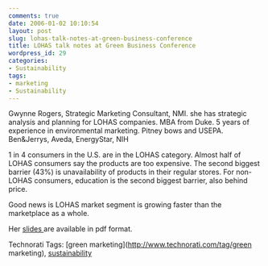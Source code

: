 ```yaml
---
comments: true
date: 2006-01-02 10:10:54
layout: post
slug: lohas-talk-notes-at-green-business-conference
title: LOHAS talk notes at Green Business Conference
wordpress_id: 29
categories:
- Sustainability
tags:
- marketing
- Sustainability
---
```


Gwynne Rogers, Strategic Marketing Consultant, NMI.  she has strategic analysis and planning for LOHAS companies. MBA from Duke. 5 years of experience in environmental marketing. Pitney bows and USEPA. Ben&Jerrys, Aveda, EnergyStar, NIH

1 in 4 consumers in the U.S. are in the LOHAS category. Almost half of LOHAS consumers say the products are too expensive. The second biggest barrier (43%) is unavailability of products in their regular stores. For non-LOHAS consumers, education is the second biggest barrier, also behind price.

Good news is LOHAS market segment is growing faster than the marketplace as a whole.

Her [slides ](http://www.coopamerica.org/pdf/summary_2005rogers.pdf)are available in pdf format.



Technorati Tags: [green marketing](http://www.technorati.com/tag/green marketing), [sustainability](http://www.technorati.com/tag/sustainability)

